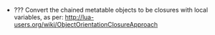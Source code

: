 * ??? Convert the chained metatable objects to be closures with local variables, as per: http://lua-users.org/wiki/ObjectOrientationClosureApproach
